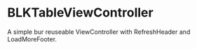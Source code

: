 BLKTableViewController
======================
A simple bur reuseable ViewController with RefreshHeader and LoadMoreFooter.
